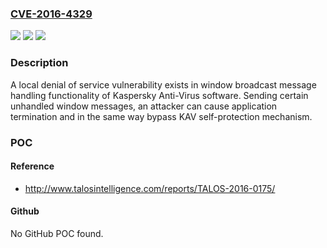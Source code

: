 ### [CVE-2016-4329](https://cve.mitre.org/cgi-bin/cvename.cgi?name=CVE-2016-4329)
![](https://img.shields.io/static/v1?label=Product&message=Total%20Security&color=blue)
![](https://img.shields.io/static/v1?label=Version&message=n%2Fa&color=blue)
![](https://img.shields.io/static/v1?label=Vulnerability&message=unspecified&color=brighgreen)

### Description

A local denial of service vulnerability exists in window broadcast message handling functionality of Kaspersky Anti-Virus software. Sending certain unhandled window messages, an attacker can cause application termination and in the same way bypass KAV self-protection mechanism.

### POC

#### Reference
- http://www.talosintelligence.com/reports/TALOS-2016-0175/

#### Github
No GitHub POC found.

